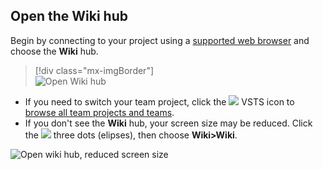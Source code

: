 
## Open the Wiki hub  

Begin by connecting to your project using a [supported web browser](/tfs/server/compatibility#supported-browsers) and choose the **Wiki** hub.  

> [!div class="mx-imgBorder"]  
> ![Open Wiki hub](/vsts/project/wiki/_img/wiki/wiki-connect-browser.png)

- If you need to switch your team project, click the ![](/vsts/boards/_img/icons/project-icon.png) VSTS icon to [browse all team projects and teams](/vsts/user-guide/account-home-pages).   
- If you don't see the **Wiki** hub, your screen size may be reduced. Click the ![](/vsts/_shared/_img/ellipses-reduced-screen-size.png) three dots (elipses), then choose **Wiki>Wiki**.

![Open wiki hub, reduced screen size](/vsts/project/wiki/_img/wiki/open-wiki-hub.png)